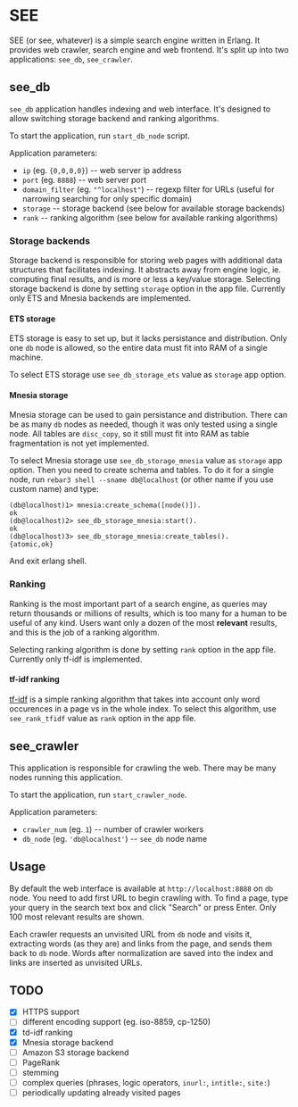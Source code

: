# SEE

SEE (or see, whatever) is a simple search engine written in Erlang.
It provides web crawler, search engine and web frontend. It's split
up into two applications: `see_db`, `see_crawler`.

## see_db

`see_db` application handles indexing and web interface.
It's designed to allow switching storage backend and ranking algorithms.

To start the application, run `start_db_node` script.

Application parameters:
* `ip` (eg. `{0,0,0,0}`) -- web server ip address
* `port` (eg. `8888`) -- web server port
* `domain_filter` (eg. `"^localhost"`) -- regexp filter for URLs (useful for narrowing searching for only specific domain)
* `storage` -- storage backend (see below for available storage backends)
* `rank` -- ranking algorithm (see below for available ranking algorithms)

### Storage backends

Storage backend is responsible for storing web pages with additional data structures that facilitates indexing. It abstracts away from engine logic, ie. computing final results, and is more or less a key/value storage. Selecting storage backend is done by setting `storage` option in the app file. Currently only ETS and Mnesia backends are implemented.

#### ETS storage

ETS storage is easy to set up, but it lacks persistance and distribution.
Only one `db` node is allowed, so the entire data must fit into RAM of a single machine.

To select ETS storage use `see_db_storage_ets` value as `storage` app option.

#### Mnesia storage

Mnesia storage can be used to gain persistance and distribution. There can 
be as many `db` nodes as needed, though it was only tested using a single node.
All tables are `disc_copy`, so it still must fit into RAM as table fragmentation 
is not yet implemented.

To select Mnesia storage use `see_db_storage_mnesia` value as `storage` app option.
Then you need to create schema and tables. To do it for a single node, run 
`rebar3 shell --sname db@localhost` (or other name if you use custom name) and type:

    (db@localhost)1> mnesia:create_schema([node()]).
    ok
    (db@localhost)2> see_db_storage_mnesia:start().        
    ok
    (db@localhost)3> see_db_storage_mnesia:create_tables().
    {atomic,ok}

And exit erlang shell.

### Ranking

Ranking is the most important part of a search engine, as queries may return thousands or millions of results, which is too many for a human to be useful of any kind. Users want only a dozen of the most **relevant** results, and this is the job of a ranking algorithm.

Selecting ranking algorithm is done by setting `rank` option in the app file. Currently only tf-idf is implemented.

#### tf-idf ranking

[tf-idf](https://en.wikipedia.org/wiki/Tf%E2%80%93idf) is a simple ranking algorithm that takes into account only word occurences in a page vs in the whole index. To select this algorithm, use `see_rank_tfidf` value as `rank` option in the app file.

## see_crawler

This application is responsible for crawling the web.
There may be many nodes running this application.

To start the application, run `start_crawler_node`.

Application parameters:
* `crawler_num` (eg. `1`) -- number of crawler workers
* `db_node` (eg. `'db@localhost'`) -- `see_db` node name

## Usage

By default the web interface is available at `http://localhost:8888` on `db` node. You need to add first
URL to begin crawling with. To find a page, type your query in the search text box and click "Search" or press Enter. Only 100 most relevant results are shown.

Each crawler requests an unvisited URL from `db` node and visits it, extracting words (as they are) and links from the page,
and sends them back to `db` node. Words after normalization are saved into the index and links are inserted as
unvisited URLs.

## TODO

- [x] HTTPS support
- [ ] different encoding support (eg. iso-8859, cp-1250)
- [x] td-idf ranking
- [x] Mnesia storage backend
- [ ] Amazon S3 storage backend
- [ ] PageRank
- [ ] stemming
- [ ] complex queries (phrases, logic operators, `inurl:`, `intitle:`, `site:`)
- [ ] periodically updating already visited pages
